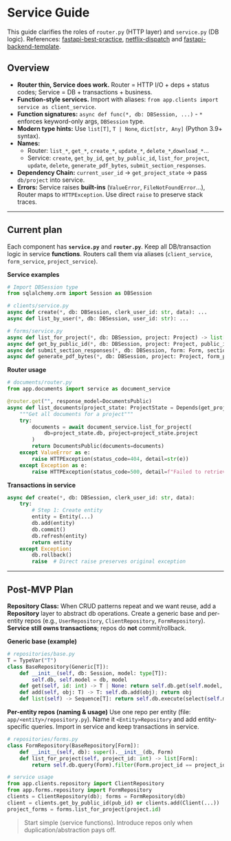 # Service Guide

This guide clarifies the roles of `router.py` (HTTP layer) and `service.py` (DB logic). References: [fastapi-best-practice](https://github.com/zhanymkanov/fastapi-best-practices), [netflix-dispatch](https://github.com/Netflix/dispatch/tree/main/src/dispatch) and [fastapi-backend-template](https://github.com/Aeternalis-Ingenium/FastAPI-Backend-Template).

## Overview
- **Router thin, Service does work.** Router = HTTP I/O + deps + status codes; Service = DB + transactions + business.
- **Function-style services.** Import with aliases: `from app.clients import service as client_service`.
- **Function signatures:** `async def func(*, db: DBSession, ...)` - `*` enforces keyword-only args, `DBSession` type.
- **Modern type hints:** Use `list[T]`, `T | None`, `dict[str, Any]` (Python 3.9+ syntax).
- **Names:**
  - Router: `list_*`, `get_*`, `create_*`, `update_*`, `delete_*`,`download_*`...
  - Service: `create`, `get_by_id`, `get_by_public_id`, `list_for_project`, `update`, `delete`, `generate_pdf_bytes`, `submit_section_responses`.
- **Dependency Chain:** `current_user_id` → `get_project_state` → pass `db/project` into service.
- **Errors:** Service raises **built-ins** (`ValueError`, `FileNotFoundError`…), Router maps to `HTTPException`. Use direct `raise` to preserve stack traces.

---

## Current plan
Each component has **`service.py`** and **`router.py`**. Keep all DB/transaction logic in service **functions**. Routers call them via aliases (`client_service`, `form_service`, `project_service`).

**Service examples**
```python
# Import DBSession type
from sqlalchemy.orm import Session as DBSession

# clients/service.py
async def create(*, db: DBSession, clerk_user_id: str, data): ...
async def list_by_user(*, db: DBSession, user_id: str): ...

# forms/service.py
async def list_for_project(*, db: DBSession, project: Project) -> list[FormPublic]: ...
async def get_by_public_id(*, db: DBSession, project: Project, public_id: uuid.UUID) -> Form | None: ...
async def submit_section_responses(*, db: DBSession, form: Form, section: FormTemplateSection, responses: dict): ...
async def generate_pdf_bytes(*, db: DBSession, project: Project, form_public_id: uuid.UUID) -> bytes: ...
```

**Router usage**
```python
# documents/router.py
from app.documents import service as document_service

@router.get("", response_model=DocumentsPublic)
async def list_documents(project_state: ProjectState = Depends(get_project_state)):
    """Get all documents for a project"""
    try:
        documents = await document_service.list_for_project(
            db=project_state.db, project=project_state.project
        )
        return DocumentsPublic(documents=documents)
    except ValueError as e:
        raise HTTPException(status_code=404, detail=str(e))
    except Exception as e:
        raise HTTPException(status_code=500, detail=f"Failed to retrieve documents: {str(e)}")
```

**Transactions in service**
```python
async def create(*, db: DBSession, clerk_user_id: str, data):
    try:
        # Step 1: Create entity
        entity = Entity(...)
        db.add(entity)
        db.commit()
        db.refresh(entity)
        return entity
    except Exception:
        db.rollback()
        raise  # Direct raise preserves original exception
```

---

## Post-MVP Plan
**Repository Class:** When CRUD patterns repeat and we want reuse, add a **Repository** layer to abstract db operations. Create a generic base and per-entity repos (e.g., `UserRepository`, `ClientRepository`, `FormRepository`). **Service still owns transactions**; repos do **not** commit/rollback.

**Generic base (example)**
```python
# repositories/base.py
T = TypeVar("T")
class BaseRepository(Generic[T]):
    def __init__(self, db: Session, model: type[T]):
        self.db, self.model = db, model
    def get(self, id: int) -> T | None: return self.db.get(self.model, id)
    def add(self, obj: T) -> T: self.db.add(obj); return obj
    def list(self) -> Sequence[T]: return self.db.execute(select(self.model)).scalars().all()
```
**Per-entity repos (naming & usage)**
Use one repo per entity (file: `app/<entity>/repository.py`). Name it `<Entity>Repository` and add entity-specific queries. Import in service and keep transactions in service.

```python
# repositories/forms.py
class FormRepository(BaseRepository[Form]):
    def __init__(self, db): super().__init__(db, Form)
    def list_for_project(self, project_id: int) -> list[Form]:
        return self.db.query(Form).filter(Form.project_id == project_id).all()

# service usage
from app.clients.repository import ClientRepository
from app.forms.repository import FormRepository
clients = ClientRepository(db); forms = FormRepository(db)
client = clients.get_by_public_id(pub_id) or clients.add(Client(...))
project_forms = forms.list_for_project(project.id)
```

> Start simple (service functions). Introduce repos only when duplication/abstraction pays off.

